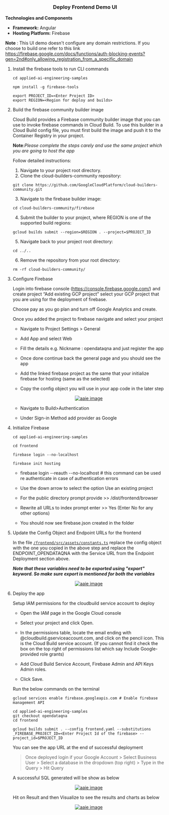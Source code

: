 <h3 style="text-align:center;"> Deploy Frontend Demo UI </h3>

**Technologies and Components**

* **Framework:** Angular
* **Hosting Platform:** Firebase

**Note** : This UI demo doesn't configure any domain restrictions. If you choose to build one refer to this link https://firebase.google.com/docs/functions/auth-blocking-events?gen=2nd#only_allowing_registration_from_a_specific_domain

1. Install the firebase tools to run CLI commands
    ```
    cd applied-ai-engineering-samples

    npm install -g firebase-tools

    ```
    ```
    export PROJECT_ID=<Enter Project ID>
    export REGION=<Region for deploy and builds>
    ```


2. Build the firebase community builder image

    Cloud Build provides a Firebase community builder image that you can use to invoke firebase commands in Cloud Build. To use this builder in a Cloud Build config file, you must first build the image and push it to the Container Registry in your project.

    **Note**:*Please complete the steps carely and use the same project which you are going to host the app*

    Follow detailed instructions:
    
    1. Navigate to your project root directory.
    2. Clone the cloud-builders-community repository:

    ```
    git clone https://github.com/GoogleCloudPlatform/cloud-builders-community.git
    ```
    3. Navigate to the firebase builder image:

    ```
    cd cloud-builders-community/firebase 
    ```
    4. Submit the builder to your project, where REGION is one of the supported build regions: 

    ```
    gcloud builds submit --region=$REGION . --project=$PROJECT_ID
    ```

    5. Navigate back to your project root directory:
    
    ```
    cd ../..
    ```
 
    6. Remove the repository from your root directory:
    ```
    rm -rf cloud-builders-community/
    ```


4. Configure Firebase

    Login into firebase console (https://console.firebase.google.com/) and create project “Add existing GCP project” select your GCP project that you are using for the deployment of firebase. 

    Choose pay as you go plan and turn off Google Analytics and create.

    Once you added the project to firebase navigate and select your project

   * Navigate to Project Settings > General

   * Add App and select Web

   * Fill the details e.g. Nickname : opendataqna and just register the app

   * Once done continue back the general page and you should see the app

   * Add the linked firebase project as the same that your initialize firebase for hosting (same as the selected)

   * Copy the config object you will use in your app code in the later step


    <p align="center">
        <a href="../utilities/imgs/Firebase Config .png">
            <img src="../utilities/imgs/Firebase Config.png" alt="aaie image">
        </a>
    </p>


    * Navigate to Build>Authentication

    * Under Sign-in Method add provider as Google


4. Initialize Firebase

    ```
    cd applied-ai-engineering-samples

    cd frontend

    firebase login --no-localhost

    firebase init hosting 

    ```

    * firebase login --reauth --no-localhost # this command can be used re authenticate in case of authentication errors

    * Use the down arrow to select the option Use an existing project

    * For the public directory prompt provide >> /dist/frontend/browser
    
    * Rewrite all URLs to index prompt enter >> Yes (Enter No for any other options)

    * You should now see firebase.json created in the folder 



5. Update the Config Object and Endpoint URLs for the frontend

    In the file [`/frontend/src/assets/constants.ts`](/frontend/src/assets/constants.ts) replace the config object with the one you copied in the above step and replace the ENDPOINT_OPENDATAQNA with the Service URL from the Endpoint Deployment section above.

    ***Note that these variables need to be exported using "export" keyword. So make sure export is mentioned for both the variables***

    <p align="center">
        <a href="../utilities/imgs/constants update.png">
            <img src="../utilities/imgs/constants update.png" alt="aaie image">
        </a>
    </p>

6. Deploy the app

    Setup IAM permissions for the cloudbuild service account to deploy

    * Open the IAM page in the Google Cloud console

    * Select your project and click Open.

    * In the permissions table, locate the email ending with @cloudbuild.gserviceaccount.com, and click on the pencil icon. This is the Cloud Build service account. (If you cannot find it check the box on the top right of permissions list which say Include Google-provided role grants)

    * Add Cloud Build Service Account, Firebase Admin and API Keys Admin roles.

    * Click Save.

    
    Run the below commands on the terminal

    ```
    gcloud services enable firebase.googleapis.com # Enable firebase management API

    cd applied-ai-engineering-samples
    git checkout opendataqna
    cd frontend
    ```
    ```
    gcloud builds submit . --config frontend.yaml --substitutions _FIREBASE_PROJECT_ID=<Enter Project Id of the firebase> --project_id=$PROJECT_ID

    ```
    


    You can see the app URL at the end of successful deployment

    > Once deployed login if your Google Account > Select Business User > Select a database in the dropdown (top right) > Type in the Query > Hit Query

    A successful SQL generated will be show as below

    <p align="center">
        <a href="../utilities/imgs/App generate sql .png">
            <img src="../utilities/imgs/App generate sql .png" alt="aaie image">
        </a>
    </p>

    Hit on Result and then Visualize to see the results and charts as below

    <p align="center">
        <a href="../utilities/imgs/App Result and Viz.png">
            <img src="../utilities/imgs/App Result and Viz.png" alt="aaie image">
        </a>
    </p>


